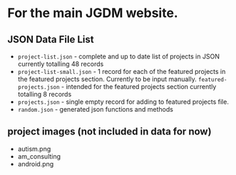 # For the main JGDM website.

## JSON Data File List


+ ```project-list.json``` - complete and up to date list of projects in JSON currently totalling 48 records
+ ```project-list-small.json``` - 1 record for each of the featured projects in the featured projects section. Currently to be input manually.
 ```featured-projects.json``` - intended for the featured projects section currently totalling 8 records
+ ```projects.json``` - single empty record for adding to  featured projects file.
+ ```random.json``` - generated json functions and methods

## project images (not included in data for now)

+ autism.png  
+ am_consulting 
+ android.png 